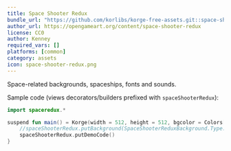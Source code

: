 ```yaml
---
title: Space Shooter Redux
bundle_url: "https://github.com/korlibs/korge-free-assets.git::space-shooter-redux::313209df340578f036b81376ade911fb40d4cea4##bdb3ed203e90a9827608e4a7bbb5f30a8b9cd03408a3b5be75c07df3e98e4ebe"
author_url: https://opengameart.org/content/space-shooter-redux
license: CC0
author: Kenney
required_vars: []
platforms: [common]
category: assets
icon: space-shooter-redux.png
---
```


Space-related backgrounds, spaceships, fonts and sounds.

Sample code (views decorators/builders prefixed with `spaceShooterRedux`):

```kotlin
import spaceredux.*

suspend fun main() = Korge(width = 512, height = 512, bgcolor = Colors["#2b2b2b"]) {
    //spaceShooterRedux.putBackground(SpaceShooterReduxBackground.Type.BLUE, speedX = 2.0, speedY = 1.0)
    spaceShooterRedux.putDemoCode()
}
```
